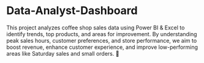 # Data-Analyst-Dashboard
This project analyzes coffee shop sales data using Power BI &amp; Excel to identify trends, top products, and areas for improvement. By understanding peak sales hours, customer preferences, and store performance, we aim to boost revenue, enhance customer experience, and improve low-performing areas like Saturday sales and small orders. 🚀

